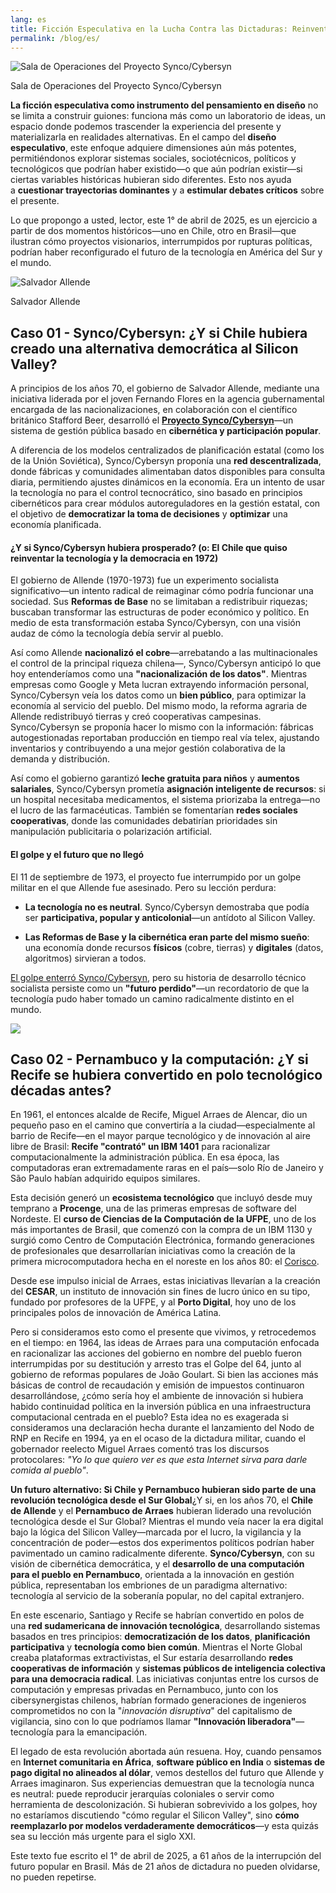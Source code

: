 ```yaml
---
lang: es
title: Ficción Especulativa en la Lucha Contra las Dictaduras: Reinventando Futuros Interrumpidos
permalink: /blog/es/
---
```



![Sala de Operaciones del Proyecto Synco/Cybersyn](ReadItLater%20Inbox/assets/Ficción%20Especulativa%20en%20la%20Lucha%20Contra%20las%20Dictaduras%20Reinventando%20Futuros%20Interrumpidos/Sala%20de%20Operaciones%20del%20Proyecto%20SyncoCybersyn.jpg)

Sala de Operaciones del Proyecto Synco/Cybersyn

**La ficción especulativa como instrumento del pensamiento en diseño** no se limita a construir guiones: funciona más como un laboratorio de ideas, un espacio donde podemos trascender la experiencia del presente y materializarla en realidades alternativas. En el campo del **diseño especulativo**, este enfoque adquiere dimensiones aún más potentes, permitiéndonos explorar sistemas sociales, sociotécnicos, políticos y tecnológicos que podrían haber existido—o que aún podrían existir—si ciertas variables históricas hubieran sido diferentes. Esto nos ayuda a **cuestionar trayectorias dominantes** y a **estimular debates críticos** sobre el presente.

Lo que propongo a usted, lector, este 1° de abril de 2025, es un ejercicio a partir de dos momentos históricos—uno en Chile, otro en Brasil—que ilustran cómo proyectos visionarios, interrumpidos por rupturas políticas, podrían haber reconfigurado el futuro de la tecnología en América del Sur y el mundo.

![Salvador Allende](ReadItLater%20Inbox/assets/Ficción%20Especulativa%20en%20la%20Lucha%20Contra%20las%20Dictaduras%20Reinventando%20Futuros%20Interrumpidos/Salvador%20Allende.webp)

Salvador Allende

## **Caso 01 - Synco/Cybersyn: ¿Y si Chile hubiera creado una alternativa democrática al Silicon Valley?**

A principios de los años 70, el gobierno de Salvador Allende, mediante una iniciativa liderada por el joven Fernando Flores en la agencia gubernamental encargada de las nacionalizaciones, en colaboración con el científico británico Stafford Beer, desarrolló el [**Proyecto Synco/Cybersyn**](https://jacobin.com.br/2020/09/a-revolucao-cibernetica-socialista-de-allende/)—un sistema de gestión pública basado en **cibernética y participación popular**.

A diferencia de los modelos centralizados de planificación estatal (como los de la Unión Soviética), Synco/Cybersyn proponía una **red descentralizada**, donde fábricas y comunidades alimentaban datos disponibles para consulta diaria, permitiendo ajustes dinámicos en la economía. Era un intento de usar la tecnología no para el control tecnocrático, sino basado en principios cibernéticos para crear módulos autoreguladores en la gestión estatal, con el objetivo de **democratizar la toma de decisiones** y **optimizar** una economía planificada.

#### **¿Y si Synco/Cybersyn hubiera prosperado? (o: El Chile que quiso reinventar la tecnología y la democracia en 1972)**

El gobierno de Allende (1970-1973) fue un experimento socialista significativo—un intento radical de reimaginar cómo podría funcionar una sociedad. Sus **Reformas de Base** no se limitaban a redistribuir riquezas; buscaban transformar las estructuras de poder económico y político. En medio de esta transformación estaba Synco/Cybersyn, con una visión audaz de cómo la tecnología debía servir al pueblo.

Así como Allende **nacionalizó el cobre**—arrebatando a las multinacionales el control de la principal riqueza chilena—, Synco/Cybersyn anticipó lo que hoy entenderíamos como una **"nacionalización de los datos"**. Mientras empresas como Google y Meta lucran extrayendo información personal, Synco/Cybersyn veía los datos como un **bien público**, para optimizar la economía al servicio del pueblo. Del mismo modo, la reforma agraria de Allende redistribuyó tierras y creó cooperativas campesinas. Synco/Cybersyn se proponía hacer lo mismo con la información: fábricas autogestionadas reportaban producción en tiempo real vía telex, ajustando inventarios y contribuyendo a una mejor gestión colaborativa de la demanda y distribución.

Así como el gobierno garantizó **leche gratuita para niños** y **aumentos salariales**, Synco/Cybersyn prometía **asignación inteligente de recursos**: si un hospital necesitaba medicamentos, el sistema priorizaba la entrega—no el lucro de las farmacéuticas. También se fomentarían **redes sociales cooperativas**, donde las comunidades debatirían prioridades sin manipulación publicitaria o polarización artificial.

#### **El golpe y el futuro que no llegó**

El 11 de septiembre de 1973, el proyecto fue interrumpido por un golpe militar en el que Allende fue asesinado. Pero su lección perdura:

-   **La tecnología no es neutral**. Synco/Cybersyn demostraba que podía ser **participativa, popular y anticolonial**—un antídoto al Silicon Valley.
    
-   **Las Reformas de Base y la cibernética eran parte del mismo sueño**: una economía donde recursos **físicos** (cobre, tierras) y **digitales** (datos, algoritmos) sirvieran a todos.
    

[El golpe enterró Synco/Cybersyn](https://shifter.pt/2023/08/cybersyn-allende-chile/), pero su historia de desarrollo técnico socialista persiste como un **"futuro perdido"**—un recordatorio de que la tecnología pudo haber tomado un camino radicalmente distinto en el mundo.

![](ReadItLater%20Inbox/assets/Ficción%20Especulativa%20en%20la%20Lucha%20Contra%20las%20Dictaduras%20Reinventando%20Futuros%20Interrumpidos/654be3_a85959d30d5141e1a3a8877785cafa2c~mv2.jpg)

## **Caso 02 - Pernambuco y la computación: ¿Y si Recife se hubiera convertido en polo tecnológico décadas antes?**

En 1961, el entonces alcalde de Recife, Miguel Arraes de Alencar, dio un pequeño paso en el camino que convertiría a la ciudad—especialmente al barrio de Recife—en el mayor parque tecnológico y de innovación al aire libre de Brasil: **Recife "contrató" un IBM 1401** para racionalizar computacionalmente la administración pública. En esa época, las computadoras eran extremadamente raras en el país—solo Río de Janeiro y São Paulo habían adquirido equipos similares.

Esta decisión generó un **ecosistema tecnológico** que incluyó desde muy temprano a **Procenge**, una de las primeras empresas de software del Nordeste. El **curso de Ciencias de la Computación de la UFPE**, uno de los más importantes de Brasil, que comenzó con la compra de un IBM 1130 y surgió como Centro de Computación Electrónica, formando generaciones de profesionales que desarrollarían iniciativas como la creación de la primera microcomputadora hecha en el noreste en los años 80: el [Corisco](https://jornaldigital.recife.br/2023/05/10/o-vale-da-areia-e-o-computador-100-pernambucano/).

Desde ese impulso inicial de Arraes, estas iniciativas llevarían a la creación del **CESAR**, un instituto de innovación sin fines de lucro único en su tipo, fundado por profesores de la UFPE, y al **Porto Digital**, hoy uno de los principales polos de innovación de América Latina.

Pero si consideramos esto como el presente que vivimos, y retrocedemos en el tiempo: en 1964, las ideas de Arraes para una computación enfocada en racionalizar las acciones del gobierno en nombre del pueblo fueron interrumpidas por su destitución y arresto tras el Golpe del 64, junto al gobierno de reformas populares de João Goulart. Si bien las acciones más básicas de control de recaudación y emisión de impuestos continuaron desarrollándose, ¿cómo sería hoy el ambiente de innovación si hubiera habido continuidad política en la inversión pública en una infraestructura computacional centrada en el pueblo? Esta idea no es exagerada si consideramos una declaración hecha durante el lanzamiento del Nodo de RNP en Recife en 1994, ya en el ocaso de la dictadura militar, cuando el gobernador reelecto Miguel Arraes comentó tras los discursos protocolares: *"Yo lo que quiero ver es que esta Internet sirva para darle comida al pueblo"*.

**Un futuro alternativo: Si Chile y Pernambuco hubieran sido parte de una revolución tecnológica desde el Sur Global**¿Y si, en los años 70, el **Chile de Allende** y el **Pernambuco de Arraes** hubieran liderado una revolución tecnológica desde el Sur Global? Mientras el mundo veía nacer la era digital bajo la lógica del Silicon Valley—marcada por el lucro, la vigilancia y la concentración de poder—estos dos experimentos políticos podrían haber pavimentado un camino radicalmente diferente. **Synco/Cybersyn**, con su visión de cibernética democrática, y el **desarrollo de una computación para el pueblo en Pernambuco**, orientada a la innovación en gestión pública, representaban los embriones de un paradigma alternativo: tecnología al servicio de la soberanía popular, no del capital extranjero.

En este escenario, Santiago y Recife se habrían convertido en polos de una **red sudamericana de innovación tecnológica**, desarrollando sistemas basados en tres principios: **democratización de los datos**, **planificación participativa** y **tecnología como bien común**. Mientras el Norte Global creaba plataformas extractivistas, el Sur estaría desarrollando **redes cooperativas de información** y **sistemas públicos de inteligencia colectiva para una democracia radical**. Las iniciativas conjuntas entre los cursos de computación y empresas privadas en Pernambuco, junto con los cibersynergistas chilenos, habrían formado generaciones de ingenieros comprometidos no con la "*innovación disruptiva*" del capitalismo de vigilancia, sino con lo que podríamos llamar **"Innovación liberadora"**—tecnología para la emancipación.

El legado de esta revolución abortada aún resuena. Hoy, cuando pensamos en **Internet comunitaria en África**, **software público en India** o **sistemas de pago digital no alineados al dólar**, vemos destellos del futuro que Allende y Arraes imaginaron. Sus experiencias demuestran que la tecnología nunca es neutral: puede reproducir jerarquías coloniales o servir como herramienta de descolonización. Si hubieran sobrevivido a los golpes, hoy no estaríamos discutiendo "cómo regular el Silicon Valley", sino **cómo reemplazarlo por modelos verdaderamente democráticos**—y esta quizás sea su lección más urgente para el siglo XXI.

Este texto fue escrito el 1° de abril de 2025, a 61 años de la interrupción del futuro popular en Brasil. Más de 21 años de dictadura no pueden olvidarse, no pueden repetirse.
